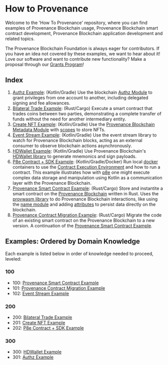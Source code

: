 # How to Provenance

Welcome to the 'How To Provenance' repository, where you can find examples of Provenance Blockchain usage, Provenance Blockchain smart contract development, Provenance Blockchain application development and related topics.

The Provenance Blockchain Foundation is always eager for contributors.  If you have an idea not covered by these examples, we want to hear about it!  Love our software and want to contribute new functionality?  Make a proposal through our [Grants Program](https://provenance.io/grants)!

## Index
1. [Authz Example](authz-example): (Kotlin/Gradle) Use the blockchain [Authz Module](https://docs.cosmos.network/master/modules/authz) to grant privileges from one account to another, including delegated signing and fee allowances.
2. [Bilateral Trade Example](bilateral-trade-example): (Rust/Cargo) Execute a smart contract that trades coins between two parties, demonstrating a complete transfer of funds without the need for another intermediary entity.
3. [Create NFT Example](create-nft-example): (Kotlin/Gradle) Use the [Provenance Blockchain Metadata Module](https://docs.provenance.io/modules/metadata-module) with [scopes](https://docs.provenance.io/modules/metadata-module#scope-data-structures) to store NFTs.
4. [Event Stream Example](event-stream-example): (Kotlin/Gradle) Use the event stream library to watch for Provenance Blockchain blocks, acting as an external consumer to observe blockchain actions asynchronously.
5. [HDWallet Example](hdwallet-example): (Kotlin/Gradle) Use Provenance Blockchain's [HDWallet library](https://github.com/provenance-io/hdwallet) to generate mnemonics and sign payloads.
6. [P8e Contract + SDK Example](p8e-contract-sdk-example): (Kotlin/Gradle/Docker) Run local [docker](https://www.docker.com) containers to use the [Contract Execution Environment](https://docs.provenance.io/p8e/overview) and how to run a contract.  This example illustrates how with [p8e](https://github.com/provenance-io/p8e) one might execute complex data storage and manipulation using Kotlin as a communication layer with the Provenance Blockchain.
7. [Provenance Smart Contract Example](provenance-smart-contract-example): (Rust/Cargo) Store and instantite a smart contract on the [Provenance Blockchain](https://github.com/provenance-io/provenance) written in Rust. Uses the [provwasm library](https://github.com/provenance-io/provwasm) to do Provenance Blockchain interactions, like using the [name module](https://docs.provenance.io/modules/name-module) and adding [attributes](https://docs.provenance.io/modules/account) to persist data directly on the blockchain.
8. [Provenance Contract Migration Example](provenance-contract-migration-example): (Rust/Cargo) Migrate the code of an existing smart contract on the Provenance Blockchain to a new version.  A continuation of the [Provenance Smart Contract Example](provenance-smart-contract-example).

## Examples: Ordered by Domain Knowledge

Each example is listed below in order of knowledge needed to proceed, leveled:

### 100
- 100: [Provenance Smart Contract Example](provenance-smart-contract-example)
- 101: [Provenance Contract Migration Example](provenance-contract-migration-example)
- 102: [Event Stream Example](event-stream-example)

### 200
- 200: [Bilateral Trade Example](bilateral-trade-example)
- 201: [Create NFT Example](create-nft-example)
- 202: [P8e Contract + SDK Example](p8e-contract-sdk-example)

### 300
- 300: [HDWallet Example](hdwallet-example)
- 301: [Authz Example](authz-example)
